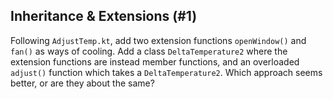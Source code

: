 ## Inheritance & Extensions (#1)

Following `AdjustTemp.kt`, add two extension functions `openWindow()` and
`fan()` as ways of cooling. Add a class `DeltaTemperature2` where the extension
functions are instead member functions, and an overloaded `adjust()` function
which takes a `DeltaTemperature2`. Which approach seems better, or are they
about the same?